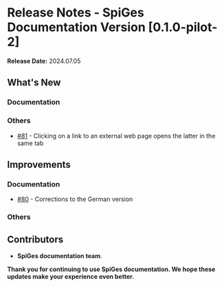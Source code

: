 # Release Notes - SpiGes Documentation Version [0.1.0-pilot-2]

**Release Date:** 2024.07.05

## What's New

### Documentation

### Others

- [#81](https://github.com/SpiGes/handbook/issues/81) - Clicking on a link to an external web page opens the latter in the same tab

## Improvements

### Documentation

- [#80](https://github.com/SpiGes/handbook/issues/80) - Corrections to the German version

### Others

## Contributors

- **SpiGes documentation team**.

**Thank you for continuing to use SpiGes documentation. We hope these updates make your experience even better.**
